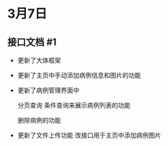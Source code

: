 # 3月7日

## 接口文档 #1

- 更新了大体框架

- 更新了主页中手动添加病例信息和图片的功能

- 更新了病例管理界面中

  分页查询 条件查询来展示病例列表的功能

  删除病例的功能

- 更新了文件上传功能 改接口用于主页中添加病例图片